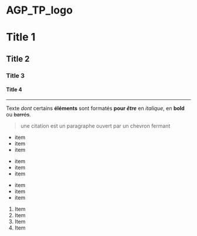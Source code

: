 # AGP_TP_logo

Title 1
==
Title 2
-
### Title 3 #
####  Title 4
---
Texte _dont_ certains __éléments__ sont formatés **pour _être_** en *italique*, en **bold** ou ~~barrés~~.

> une citation est un paragraphe ouvert par un chevron fermant

* item
* item
* item

+ item
+ item
+ item

- item
- item
- item

1. Item
1234. Item
3. Item
4. Item

